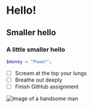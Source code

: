 # Hello!
## Smaller hello
### A little smaller hello

``` php
$money = "Power";
```

- [ ] Scream at the top your lungs
- [ ] Breathe out deeply
- [ ] Finish GitHub assignment 

![Image of a handsome man](https://www.giantbomb.com/a/uploads/original/2/22072/2059952-img_20111112_205409.jpg)
